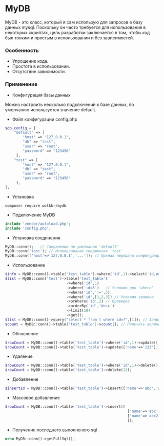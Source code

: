 # MyDB

MyDB - это класс, который я сам использую для запросов в базу данных mysql. Поскольку он часто требуется для использования в некоторых скриптах, цель разработки заключается в том, чтобы код был тонким и простым в использовании и без зависимостей.

### Особенность

- Упрощение кода.
- Простота в использовании.
- Отсутствие зависимости.

### Применение

- Конфигурация базы данных 

Можно настроить несколько подключений к базе данных, по умолчанию используется значение default.

- Файл конфигурации config.php
```php
$db_config = [
	"default" => [
		"host" => "127.0.0.1",
		"db" => "test",
		"user" => "root",
		"password" => "123456"
	 ],
	"test" => [
		"host" => "127.0.0.1",
		"db" => "test",
		"user" => "root",
		"password" => "123456"
	 ],
];
```

- Установка

```
composer require wolkkr/mydb
```

- Подключение MyDB

```php
include 'vendor/autoload.php';
include 'config.php';
```

- Установка соединения

```php
MyDB::conn();   // Соединение по умолчанию 'default'
MyDB::conn('test'); // Использование соединения 'test'
MyDB::conn(['host'=>'127.0.0.1','...']); // Прямая передача конфигурации соединения
```

- Использование

```php
$info = MyDB::conn()->table('test_table')->where('id',1)->select('id,name')->first();
$list = MyDB::conn('test')->table('test_table')
							->where('id',1)
    						->where('id=3')   // Условия для 'where'
							->where('id','!=',5)
							->where('id',[1,2,3]) // Условия запроса
							->orWhere('id',2) // Проверка
							->orderBy('id','desc')
							->limit(10)
							->get();
$list = MyDB::conn()->query("select * from t where id=?",[1]); // Запрос sql
$count = MyDB::conn()->table('test_table')->count(); // Получить количество
```

- Обновление

```php
$rowCount = MyDB::conn()->table('test_table')->where('id',1)->update(['name'=>'123']);
$rowCount = MyDB::conn()->table('test_table')->update(['name'=>'123'],1);
```

- Удаление

```php
$rowCount = MyDB::conn()->table('test_table')->where('id',1)->delete(); 
$rowCount = MyDB::conn()->table('test_table')->delete(12);
```

- Добавление

```php
$insertId = MyDB::conn()->table('test_table')->insert(['name'=>'abc','age'=>15]);
```

- Массовое добавление

```php
$rowCount = MyDB::conn()->table('test_table')->insert([
                                                        ['name'=>'abc','age'=>15],
                                                        ['name'=>'abc2','age'=>20],
                                                        ]);
```

- Получение последнего выполненого sql

```php
echo MyDB::conn()->getFullSql();
```

